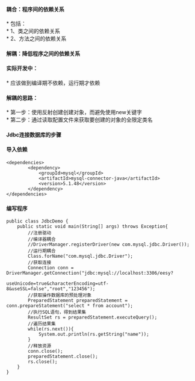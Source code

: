 <h4>耦合：程序间的依赖关系</h4>
*  包括：<br/>
*    1、类之间的依赖关系<br/>
*    2、方法之间的依赖关系

<h4>解耦：降低程序之间的依赖关系</h4>
<h4>实际开发中：</h4>
*   应该做到编译期不依赖，运行期才依赖

<h4>解耦的思路：</h4>
*   第一步：使用反射创建创建对象，而避免使用new关键字<br/>
*   第二步：通过读取配置文件来获取要创建的对象的全限定类名

<h4>Jdbc连接数据库的步骤</h4>
<h4>导入依赖</h4>

```
<dependencies>
        <dependency>
            <groupId>mysql</groupId>
            <artifactId>mysql-connector-java</artifactId>
            <version>5.1.48</version>
        </dependency>
</dependencies>
```

<h4>编写程序</h4>

```
public class JdbcDemo {
    public static void main(String[] args) throws Exception{
        //注册驱动
        //编译器耦合
        //DriverManager.registerDriver(new com.mysql.jdbc.Driver());
        //运行期耦合
        Class.forName("com.mysql.jdbc.Driver");
        //获取连接
        Connection conn = DriverManager.getConnection("jdbc:mysql://localhost:3306/eesy?
                                                        useUnicode=true&characterEncoding=utf-8&useSSL=false","root","123456");
        //获取操作数据库的预处理对象
        PreparedStatement preparedStatement = conn.prepareStatement("select * from account");
        //执行SQL语句，得到结果集
        ResultSet rs = preparedStatement.executeQuery();
        //遍历结果集
        while(rs.next()){
            System.out.println(rs.getString("name"));
        }
        //释放资源
        conn.close();
        preparedStatement.close();
        rs.close();
    }
}
```
